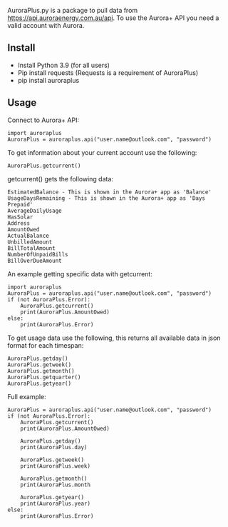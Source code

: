 AuroraPlus.py is a package to pull data from https://api.auroraenergy.com.au/api. To use the Aurora+ API you need a valid account with Aurora.

## Install
- Install Python 3.9 (for all users)
- Pip install requests (Requests is a requirement of AuroraPlus)
- pip install auroraplus

## Usage

Connect to Aurora+ API:

    import auroraplus
    AuroraPlus = auroraplus.api("user.name@outlook.com", "password")

To get information about your current account use the following:

    AuroraPlus.getcurrent()

getcurrent() gets the following data:

    EstimatedBalance - This is shown in the Aurora+ app as 'Balance'
    UsageDaysRemaining - This is shown in the Aurora+ app as 'Days Prepaid'
    AverageDailyUsage
    HasSolar
    Address
    AmountOwed
    ActualBalance
    UnbilledAmount
    BillTotalAmount
    NumberOfUnpaidBills
    BillOverDueAmount

An example getting specific data with getcurrent:

    import auroraplus
    AuroraPlus = auroraplus.api("user.name@outlook.com", "password")
    if (not AuroraPlus.Error):
        AuroraPlus.getcurrent()
        print(AuroraPlus.AmountOwed)
    else:
        print(AuroraPlus.Error)

To get usage data use the following, this returns all available data in json format for each timespan:

    AuroraPlus.getday()
    AuroraPlus.getweek()
    AuroraPlus.getmonth()
    AuroraPlus.getquarter()
    AuroraPlus.getyear()

Full example:

    AuroraPlus = auroraplus.api("user.name@outlook.com", "password")
    if (not AuroraPlus.Error):
        AuroraPlus.getcurrent()
        print(AuroraPlus.AmountOwed)
        
        AuroraPlus.getday()
        print(AuroraPlus.day)
        
        AuroraPlus.getweek()
        print(AuroraPlus.week)
        
        AuroraPlus.getmonth()
        print(AuroraPlus.month
        
        AuroraPlus.getyear()
        print(AuroraPlus.year)
    else:
        print(AuroraPlus.Error)